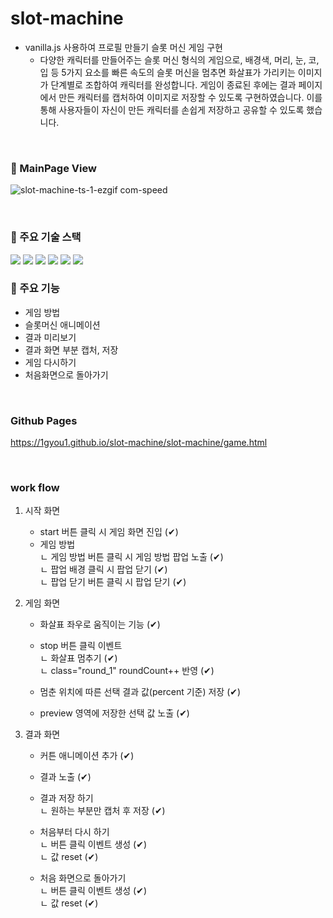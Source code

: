 # slot-machine

- vanilla.js 사용하여 프로필 만들기 슬롯 머신 게임 구현                      
    - 다양한 캐릭터를 만들어주는 슬롯 머신 형식의 게임으로, 배경색, 머리, 눈, 코, 입 등 5가지 요소를 빠른 속도의 슬롯 머신을 멈추면 화살표가 가리키는 이미지가 단계별로 조합하여 캐릭터를 완성합니다.
    게임이 종료된 후에는 결과 페이지에서 만든 캐릭터를 캡처하여 이미지로 저장할 수 있도록 구현하였습니다. 이를 통해 사용자들이 자신이 만든 캐릭터를 손쉽게 저장하고 공유할 수 있도록 했습니다.
                    
<br>

### 👀 MainPage View

![slot-machine-ts-1-ezgif com-speed](https://github.com/1GYOU1/slot-machine-react/assets/90018379/bcf0064b-224c-4cdd-aaf8-9f36aa90f91b)

<br>

### 📌 주요 기술 스택
<img src="https://img.shields.io/badge/HTML5-E34F26?style=flat-square&logo=HTML5&logoColor=white"/>
<img src="https://img.shields.io/badge/CSS3-F68212?style=flat-square&logo=CSS3&logoColor=white"/>
<img src="https://img.shields.io/badge/JavaScript-F7DF1E?style=flat-square&logo=JavaScript&logoColor=white"/>

<img src="https://img.shields.io/badge/Visual Studio Code-007ACC?style=flat-square&logo=Visual Studio Code&logoColor=white"/>

<img src="https://img.shields.io/badge/Adobe Photoshop-31A8FF?style=flat-square&logo=Adobe Photoshop&logoColor=white"/>
<img src="https://img.shields.io/badge/Adobe Illustrator-FF9A00?style=flat-square&logo=Adobe Illustrator&logoColor=white"/>

<br>

### 📌 주요 기능
- 게임 방법
- 슬롯머신 애니메이션
- 결과 미리보기
- 결과 화면 부분 캡처, 저장
- 게임 다시하기
- 처음화면으로 돌아가기

<br>

### Github Pages
https://1gyou1.github.io/slot-machine/slot-machine/game.html

<br>

### work flow

1. 시작 화면 
    - start 버튼 클릭 시 게임 화면 진입 (✔)
    - 게임 방법 
        <br>ㄴ 게임 방법 버튼 클릭 시 게임 방법 팝업 노출 (✔)
        <br>ㄴ 팝업 배경 클릭 시 팝업 닫기 (✔)
        <br>ㄴ 팝업 닫기 버튼 클릭 시 팝업 닫기 (✔)

2. 게임 화면
    - 화살표 좌우로 움직이는 기능 (✔)

    - stop 버튼 클릭 이벤트
        <br>ㄴ 화살표 멈추기 (✔)
        <br>ㄴ class="round_1" roundCount++ 반영 (✔)

    - 멈춘 위치에 따른 선택 결과 값(percent 기준) 저장 (✔)

    - preview 영역에 저장한 선택 값 노출 (✔)

3. 결과 화면

    - 커튼 애니메이션 추가 (✔)

    - 결과 노출 (✔)

    - 결과 저장 하기
        <br>ㄴ 원하는 부분만 캡처 후 저장 (✔)

    - 처음부터 다시 하기
        <br>ㄴ 버튼 클릭 이벤트 생성 (✔)
        <br>ㄴ 값 reset (✔)

    - 처음 화면으로 돌아가기
        <br>ㄴ 버튼 클릭 이벤트 생성 (✔)
        <br>ㄴ 값 reset (✔)